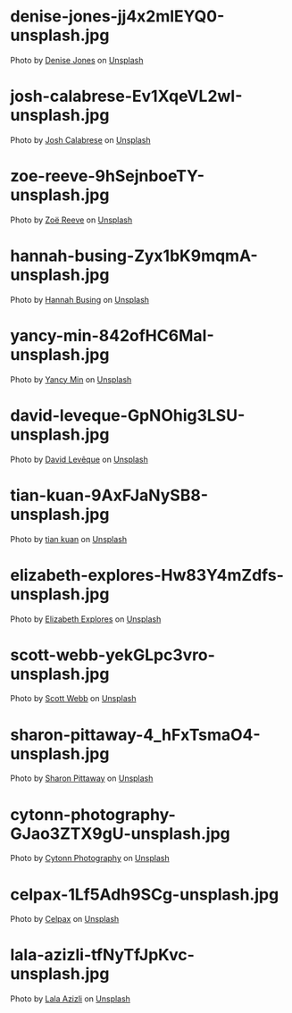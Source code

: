 # denise-jones-jj4x2mlEYQ0-unsplash.jpg

<span>Photo by <a href="https://unsplash.com/@cooljonez?utm_source=unsplash&amp;utm_medium=referral&amp;utm_content=creditCopyText">Denise Jones</a> on <a href="https://unsplash.com/s/photos/happiness?utm_source=unsplash&amp;utm_medium=referral&amp;utm_content=creditCopyText">Unsplash</a></span>

# josh-calabrese-Ev1XqeVL2wI-unsplash.jpg

<span>Photo by <a href="https://unsplash.com/@joshcala?utm_source=unsplash&amp;utm_medium=referral&amp;utm_content=creditCopyText">Josh Calabrese</a> on <a href="https://unsplash.com/s/photos/team-work?utm_source=unsplash&amp;utm_medium=referral&amp;utm_content=creditCopyText">Unsplash</a></span>

# zoe-reeve-9hSejnboeTY-unsplash.jpg

<span>Photo by <a href="https://unsplash.com/@zoeeee_?utm_source=unsplash&amp;utm_medium=referral&amp;utm_content=creditCopyText">Zoë Reeve</a> on <a href="https://unsplash.com/s/photos/elephant?utm_source=unsplash&amp;utm_medium=referral&amp;utm_content=creditCopyText">Unsplash</a></span>

# hannah-busing-Zyx1bK9mqmA-unsplash.jpg

<span>Photo by <a href="https://unsplash.com/@hannahbusing?utm_source=unsplash&amp;utm_medium=referral&amp;utm_content=creditCopyText">Hannah Busing</a> on <a href="https://unsplash.com/s/photos/teamwork?utm_source=unsplash&amp;utm_medium=referral&amp;utm_content=creditCopyText">Unsplash</a></span>

# yancy-min-842ofHC6MaI-unsplash.jpg

<span>Photo by <a href="https://unsplash.com/@yancymin?utm_source=unsplash&amp;utm_medium=referral&amp;utm_content=creditCopyText">Yancy Min</a> on <a href="https://unsplash.com/s/photos/git?utm_source=unsplash&amp;utm_medium=referral&amp;utm_content=creditCopyText">Unsplash</a></span>

# david-leveque-GpNOhig3LSU-unsplash.jpg

<span>Photo by <a href="https://unsplash.com/@davidleveque?utm_source=unsplash&amp;utm_medium=referral&amp;utm_content=creditCopyText">David Levêque</a> on <a href="https://unsplash.com/s/photos/robot?utm_source=unsplash&amp;utm_medium=referral&amp;utm_content=creditCopyText">Unsplash</a></span>

# tian-kuan-9AxFJaNySB8-unsplash.jpg

<span>Photo by <a href="https://unsplash.com/@realaxer?utm_source=unsplash&amp;utm_medium=referral&amp;utm_content=creditCopyText">tian kuan</a> on <a href="https://unsplash.com/s/photos/pipeline?utm_source=unsplash&amp;utm_medium=referral&amp;utm_content=creditCopyText">Unsplash</a></span>

# elizabeth-explores-Hw83Y4mZdfs-unsplash.jpg

<span>Photo by <a href="https://unsplash.com/@blink_twice?utm_source=unsplash&amp;utm_medium=referral&amp;utm_content=creditCopyText">Elizabeth Explores</a> on <a href="https://unsplash.com/s/photos/trunk?utm_source=unsplash&amp;utm_medium=referral&amp;utm_content=creditCopyText">Unsplash</a></span>

# scott-webb-yekGLpc3vro-unsplash.jpg

<span>Photo by <a href="https://unsplash.com/@scottwebb?utm_source=unsplash&amp;utm_medium=referral&amp;utm_content=creditCopyText">Scott Webb</a> on <a href="https://unsplash.com/s/photos/security?utm_source=unsplash&amp;utm_medium=referral&amp;utm_content=creditCopyText">Unsplash</a></span>

# sharon-pittaway-4_hFxTsmaO4-unsplash.jpg

<span>Photo by <a href="https://unsplash.com/@sharonp?utm_source=unsplash&amp;utm_medium=referral&amp;utm_content=creditCopyText">Sharon Pittaway</a> on <a href="https://unsplash.com/s/photos/cells?utm_source=unsplash&amp;utm_medium=referral&amp;utm_content=creditCopyText">Unsplash</a></span>

# cytonn-photography-GJao3ZTX9gU-unsplash.jpg

<span>Photo by <a href="https://unsplash.com/@cytonn_photography?utm_source=unsplash&amp;utm_medium=referral&amp;utm_content=creditCopyText">Cytonn Photography</a> on <a href="https://unsplash.com/s/photos/contracts?utm_source=unsplash&amp;utm_medium=referral&amp;utm_content=creditCopyText">Unsplash</a></span>

# celpax-1Lf5Adh9SCg-unsplash.jpg

<span>Photo by <a href="https://unsplash.com/@celpax?utm_source=unsplash&amp;utm_medium=referral&amp;utm_content=creditCopyText">Celpax</a> on <a href="https://unsplash.com/s/photos/feedback?utm_source=unsplash&amp;utm_medium=referral&amp;utm_content=creditCopyText">Unsplash</a></span>

# lala-azizli-tfNyTfJpKvc-unsplash.jpg

<span>Photo by <a href="https://unsplash.com/@lazizli?utm_source=unsplash&amp;utm_medium=referral&amp;utm_content=creditCopyText">Lala Azizli</a> on <a href="https://unsplash.com/s/photos/kanban?utm_source=unsplash&amp;utm_medium=referral&amp;utm_content=creditCopyText">Unsplash</a></span>

